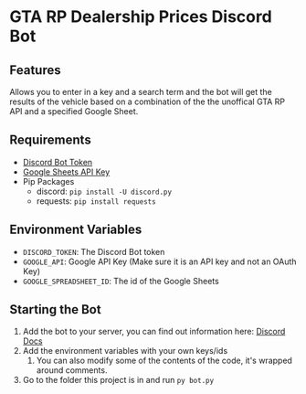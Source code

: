 # GTA RP Dealership Prices Discord Bot

## Features

Allows you to enter in a key and a search term and the bot will get the results of the vehicle based on a combination of the the unoffical GTA RP API and a specified Google Sheet. 

## Requirements

* [Discord Bot Token](https://discordpy.readthedocs.io/en/stable/discord.html)
* [Google Sheets API Key](https://developers.google.com/workspace/guides/create-credentials)
* Pip Packages
    * discord: `pip install -U discord.py`
    * requests: `pip install requests`

## Environment Variables

* `DISCORD_TOKEN`: The Discord Bot token
* `GOOGLE_API`: Google API Key (Make sure it is an API key and not an OAuth Key)
* `GOOGLE_SPREADSHEET_ID`: The id of the Google Sheets

## Starting the Bot

1. Add the bot to your server, you can find out information here: [Discord Docs](https://discordpy.readthedocs.io/en/stable/discord.html)
1. Add the environment variables with your own keys/ids
    1. You can also modify some of the contents of the code, it's wrapped around comments.
1. Go to the folder this project is in and run `py bot.py`